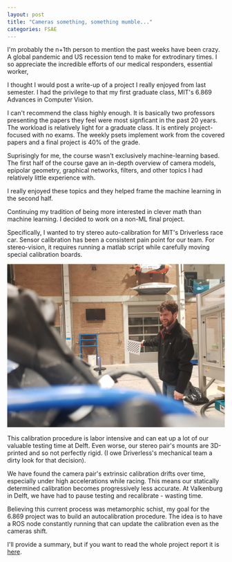 ```yaml
---
layout: post
title: "Cameras something, something mumble..."
categories: FSAE
---
```


I'm probably the n+1th person to mention the past weeks have been crazy.
A global pandemic and US recession tend to make for extrodinary times.
I so appreciate the incredible efforts of our medical responders, essential
worker,

I thought I would post a write-up of a project I really enjoyed from last
semester. I had the privilege to that my first graduate class, MIT's 6.869
Advances in Computer Vision.

I can't recommend the class highly enough. It is basically two professors
presenting the papers they feel were most signficant in the past 20 years.
The workload is relatively light for a graduate class. It is entirely project-
focused with no exams. The weekly psets implement work from the covered papers
and a final project is 40% of the grade.

Suprisingly for me, the course wasn't exclusively machine-learning based.
The first half of the course gave an in-depth overview of camera models, epipolar geometry,
graphical networks, filters, and other topics I had relatively little experience
with.

I really enjoyed these topics and they helped frame the machine learning in the second half.

Continuing my tradition of being more interested in clever math than machine
learning. I decided to work on a non-ML final project.

Specifically, I wanted to try stereo auto-calibration for MIT's Driverless race car.
Sensor calibration has been a consistent pain point for our team. For stereo-vision,
it requires running a matlab script while carefully moving special calibration boards.

![He looks happy, right?](/assets/calibration-targets.png)

This calibration procedure is labor intensive and can eat up a lot of our valuable testing time at Delft. Even worse, our stereo pair's mounts are 3D-printed and so not perfectly rigid.
(I owe Driverless's mechanical team a dirty look for that decision).

We have found the camera pair's extrinsic calibration drifts over time, especially under high accelerations while racing. This means our statically determined calibration becomes progressively less accurate.
At Valkenburg in Delft, we have had to pause testing and recalibrate - wasting time.

Believing this current process was metamorphic schist, my goal for the 6.869 project
was to build an autocalibration procedure. The idea is to have a ROS node constantly
running that can update the calibration even as the cameras shift.

I'll provide a summary, but if you want to read the whole project report it is
[here](/assets/6_869_Final_Report.pdf).




